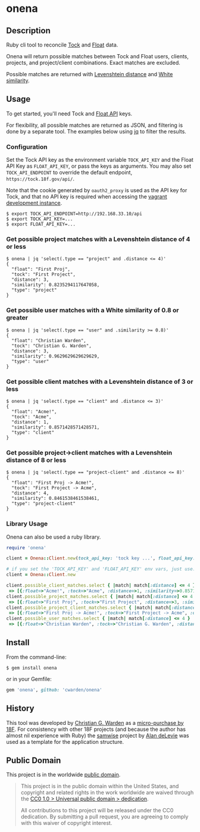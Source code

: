 # onena

## Description

Ruby cli tool to reconcile [Tock](https://github.com/18F/tock) and [Float](https://www.float.com/) data.

Onena will return possible matches between Tock and Float users, clients,
projects, and project/client combinations.  Exact matches are excluded.

Possible matches are returned with [Levenshtein
distance](https://en.wikipedia.org/wiki/Levenshtein_distance) and [White
similarity](http://www.catalysoft.com/articles/StrikeAMatch.html).

## Usage

To get started, you'll need Tock and [Float API](https://github.com/floatschedule/api) keys.

For flexibility, all possible matches are returned as JSON, and filtering is done by a
separate tool.  The examples below using [jq](https://stedolan.github.io/jq/)
to filter the results.

### Configuration

Set the Tock API key as the environment variable `TOCK_API_KEY` and the Float
API Key as `FLOAT_API_KEY`, or pass the keys as arguments.  You may also set
`TOCK_API_ENDPOINT` to override the default endpoint,
`https://tock.18f.gov/api/`.

Note that the cookie generated by `oauth2_proxy` is used as the API key for
Tock, and that no API key is required when accessing the [vagrant development
instance](https://github.com/18F/tock#getting-started).

```shell
$ export TOCK_API_ENDPOINT=http://192.168.33.10/api
$ export TOCK_API_KEY=...
$ export FLOAT_API_KEY=...
```

### Get possible project matches with a Levenshtein distance of 4 or less

```shell
$ onena | jq 'select(.type == "project" and .distance <= 4)'
{
  "float": "First Proj",
  "tock": "First Project",
  "distance": 3,
  "similarity": 0.8235294117647058,
  "type": "project"
}
```

### Get possible user matches with a White similarity of 0.8 or greater

```shell
$ onena | jq 'select(.type == "user" and .similarity >= 0.8)'
{
  "float": "Christian Warden",
  "tock": "Christian G. Warden",
  "distance": 3,
  "similarity": 0.9629629629629629,
  "type": "user"
}
```

### Get possible client matches with a Levenshtein distance of 3 or less
```shell
$ onena | jq 'select(.type == "client" and .distance <= 3)'
{
  "float": "Acme!",
  "tock": "Acme",
  "distance": 1,
  "similarity": 0.8571428571428571,
  "type": "client"
}
```

### Get possible project->client matches with a Levenshtein distance of 8 or less

```shell
$ onena | jq 'select(.type == "project-client" and .distance <= 8)'
{
  "float": "First Proj -> Acme!",
  "tock": "First Project -> Acme",
  "distance": 4,
  "similarity": 0.8461538461538461,
  "type": "project-client"
}
```

### Library Usage

Onena can also be used a ruby library.

```ruby
require 'onena'

client = Onena::Client.new(tock_api_key: 'tock key ...', float_api_key: 'float key ...', tock_api_endpoint: 'http://192.168.33.10/api')

# if you set the 'TOCK_API_KEY' and 'FLOAT_API_KEY' env vars, just use:
client = Onena::Client.new

client.possible_client_matches.select { |match| match[:distance] <= 4 }
 => [{:float=>"Acme!", :tock=>"Acme", :distance=>1, :similarity=>0.8571428571428571}]
client.possible_project_matches.select { |match| match[:distance] <= 4 }
 => [{:float=>"First Proj", :tock=>"First Project", :distance=>3, :similarity=>0.8235294117647058}]
client.possible_project_client_matches.select { |match| match[:distance] <= 4 }
 => [{:float=>"First Proj -> Acme!", :tock=>"First Project -> Acme", :distance=>4, :similarity=>0.8461538461538461}]
client.possible_user_matches.select { |match| match[:distance] <= 4 }
 => [{:float=>"Christian Warden", :tock=>"Christian G. Warden", :distance=>3, :similarity=>0.9629629629629629}]
```

## Install

From the command-line:

```shell
$ gem install onena
```

or in your Gemfile:

```ruby
gem 'onena', github: 'cwarden/onena'
```

## History

This tool was developed by [Christian G. Warden](https://github.com/cwarden) as
a [micro-purchase by 18F](https://micropurchase.18f.gov/auctions/11).  For
consistency with other 18F projects (and because the author has almost nil
experience with Ruby) the [samwise](https://github.com/18F/samwise) project by
[Alan deLevie](https://github.com/adelevie) was used as a template for the
application structure.

## Public Domain

This project is in the worldwide [public domain](LICENSE.md).

> This project is in the public domain within the United States, and copyright
> and related rights in the work worldwide are waived through the [CC0 1.0 > Universal public domain > dedication](https://creativecommons.org/publicdomain/zero/1.0/).
>
> All contributions to this project will be released under the CC0 dedication.
> By submitting a pull request, you are agreeing to comply with this waiver of
> copyright interest.
